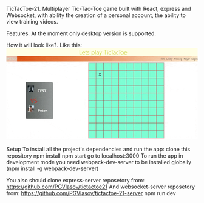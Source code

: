 TicTacToe-21.
Multiplayer Tic-Tac-Toe game built with React, express and Websocket, with ability the creation of a personal account, the ability to view training videos.

Features.
At the moment only desktop version is supported.

How it will look like?.
Like this:
![](video1.gif)

Setup
To install all the project's dependencies and run the app:
clone this repository
npm install
npm start
go to localhost:3000
To run the app in development mode you need webpack-dev-server to be installed globally (npm install -g webpack-dev-server)

You also should clone express-server reposetory from: https://github.com/PGVlasov/tictactoe21
And websocket-server reposetory from: https://github.com/PGVlasov/tictactoe-21-server
npm run dev
